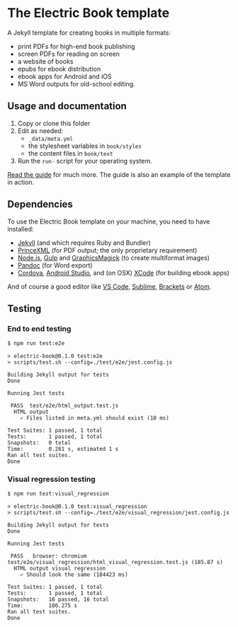 # The Electric Book template

A Jekyll template for creating books in multiple formats:

- print PDFs for high-end book publishing
- screen PDFs for reading on screen
- a website of books
- epubs for ebook distribution
- ebook apps for Android and iOS
- MS Word outputs for old-school editing.

## Usage and documentation

1. Copy or clone this folder
2. Edit as needed:
	- `_data/meta.yml` 
	- the stylesheet variables in `book/styles`
	- the content files in `book/text`
3. Run the `run-` script for your operating system.

[Read the guide](https://electricbookworks.github.io/electric-book) for much more. The guide is also an example of the template in action.

## Dependencies

To use the Electric Book template on your machine, you need to have installed:

- [Jekyll](https://jekyllrb.com/) (and which requires Ruby and Bundler)
- [PrinceXML](https://www.princexml.com/) (for PDF output; the only proprietary requirement)
- [Node.js](https://nodejs.org), [Gulp](https://gulpjs.com/) and [GraphicsMagick](http://www.graphicsmagick.org/) (to create multiformat images)
- [Pandoc](https://pandoc.org/) (for Word export)
- [Cordova](https://cordova.apache.org), [Android Studio](https://developer.android.com/studio), and (on OSX) [XCode](https://developer.apple.com/xcode/) (for building ebook apps)

And of course a good editor like [VS Code](https://code.visualstudio.com/), [Sublime](https://www.sublimetext.com/), [Brackets](https://brackets.io/) or [Atom](https://atom.io/).


## Testing

### End to end testing

```bash
$ npm run test:e2e
```
```
> electric-book@0.1.0 test:e2e
> scripts/test.sh --config=./test/e2e/jest.config.js

Building Jekyll output for tests
Done

Running Jest tests

 PASS  test/e2e/html_output.test.js
  HTML output
    ✓ Files listed in meta.yml should exist (10 ms)

Test Suites: 1 passed, 1 total
Tests:       1 passed, 1 total
Snapshots:   0 total
Time:        0.281 s, estimated 1 s
Ran all test suites.
Done
```

### Visual regression testing

```bash
$ npm run test:visual_regression
```
```
> electric-book@0.1.0 test:visual_regression
> scripts/test.sh --config=./test/e2e/visual_regression/jest.config.js

Building Jekyll output for tests
Done

Running Jest tests

 PASS   browser: chromium  test/e2e/visual_regression/html_visual_regression.test.js (185.87 s)
  HTML output visual regression
    ✓ Should look the same (184423 ms)

Test Suites: 1 passed, 1 total
Tests:       1 passed, 1 total
Snapshots:   16 passed, 16 total
Time:        186.275 s
Ran all test suites.
Done
```
